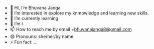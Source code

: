- 👋 Hi, I’m Bhuvana Janga
- 👀 I’m interested in explore my knmowledge and learning new skills.
- 🌱 I’m currently learning 
- 💞️ I’m l
- 📫 How to reach me by email =bhuvanajanga8@gmail.com
- 😄 Pronouns: she/her/by name
- ⚡ Fun fact: ...

<!---
bhuvanajanga/bhuvanajanga is a ✨ special ✨ repository because its `README.md` (this file) appears on your GitHub profile.
You can click the Preview link to take a look at your changes.
--->
